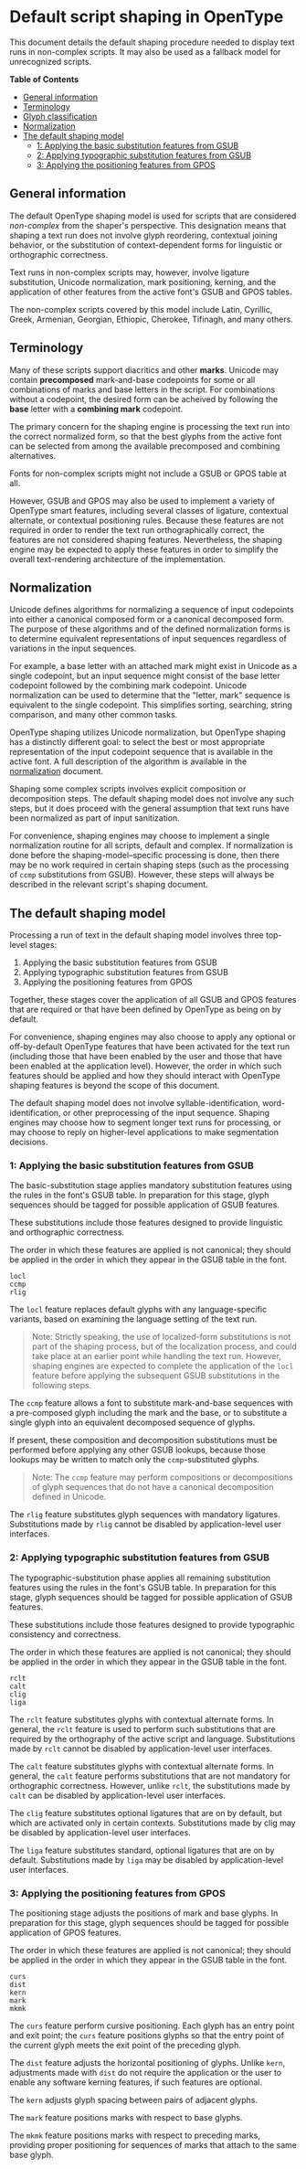 # Default script shaping in OpenType #

This document details the default shaping procedure needed to display
text runs in non-complex scripts. It may also be used as a fallback
model for unrecognized scripts.


**Table of Contents**

  - [General information](#general-information)
  - [Terminology](#terminology)
  - [Glyph classification](#glyph-classification)
  - [Normalization](#normalization)
  - [The default shaping model](#the-default-shaping-model)
      - [1: Applying the basic substitution features from GSUB](#1-applying-the-basic-substitution-features-from-gsub)
	  - [2: Applying typographic substitution features from GSUB](#2-applying-typographic-substitution-features-from-gsub)
	  - [3: Applying the positioning features from GPOS](#3-applying-the-positioning-features-from-gpos)
  
  
  
## General information ##

The default OpenType shaping model is used for scripts that are
considered _non-complex_ from the shaper's perspective. This
designation means that shaping a text run does not involve glyph
reordering, contextual joining behavior, or the substitution of
context-dependent forms for linguistic or orthographic correctness.

Text runs in non-complex scripts may, however, involve ligature
substitution, Unicode normalization, mark positioning, kerning, and
the application of other features from the active font's GSUB and GPOS
tables.

The non-complex scripts covered by this model include Latin, Cyrillic,
Greek, Armenian, Georgian, Ethiopic, Cherokee, Tifinagh, and many others.


## Terminology ##

Many of these scripts support diacritics and other **marks**. Unicode may
contain **precomposed** mark-and-base codepoints for some or all
combinations of marks and base letters in the script. For combinations
without a codepoint, the desired form can be acheived by following the
**base** letter with a **combining mark** codepoint. 

The primary concern for the shaping engine is processing the text run into
the correct normalized form, so that the best glyphs from the active
font can be selected from among the available precomposed and
combining alternatives.

Fonts for non-complex scripts might not include a GSUB or GPOS table
at all. 

However, GSUB and GPOS may also be used to implement a variety of
OpenType smart features, including several classes of ligature,
contextual alternate, or contextual positioning rules. Because these
features are not required in order to render the text run
orthographically correct, the features are not considered shaping
features. Nevertheless, the shaping engine may be expected to apply
these features in order to simplify the overall text-rendering
architecture of the implementation.

## Normalization ##

Unicode defines algorithms for normalizing a sequence of input
codepoints into either a canonical composed form or a canonical
decomposed form. The purpose of these algorithms and of the defined
normalization forms is to determine equivalent representations of input
sequences regardless of variations in the input sequences.

For example, a base letter with an attached mark might exist in
Unicode as a single codepoint, but an input sequence might consist of
the base letter codepoint followed by the combining mark
codepoint. Unicode normalization can be used to determine that the
"letter, mark" sequence is equivalent to the single codepoint. This
simplifies sorting, searching, string comparison, and many other common
tasks.

OpenType shaping utilizes Unicode normalization, but OpenType
shaping has a distinctly different goal: to select the best or most
appropriate representation of the input codepoint sequence that is
available in the active font. A full description of the algorithm is
available in the [normalization](opentype-shaping-normalization.md) document. 

Shaping some complex scripts involves explicit composition or
decomposition steps. The default shaping model does not involve any
such steps, but it does proceed with the general assumption that text
runs have been normalized as part of input sanitization. 

For convenience, shaping engines may choose to implement a single
normalization routine for all scripts, default and complex. If
normalization is done before the shaping-model–specific processing is
done, then there may be no work required in certain shaping steps
(such as the processing of `ccmp` substitutions from GSUB). However,
these steps will always be described in the relevant script's shaping
document. 


## The default shaping model ##

Processing a run of text in the default shaping model involves three
top-level stages:

1. Applying the basic substitution features from GSUB
2. Applying typographic substitution features from GSUB
3. Applying the positioning features from GPOS

Together, these stages cover the application of all GSUB and GPOS
features that are required or that have been defined by OpenType as
being on by default.

For convenience, shaping engines may also choose to apply any optional
or off-by-default OpenType features that have been activated for the
text run (including those that have been
enabled by the user and those that have been enabled at the
application level). However, the order in which such features should
be applied and how they should interact with OpenType shaping features
is beyond the scope of this document.

The default shaping model does not involve syllable-identification,
word-identification, or other preprocessing of the input
sequence. Shaping engines may choose how to segment longer text runs
for processing, or may choose to reply on higher-level applications to
make segmentation decisions.


### 1: Applying the basic substitution features from GSUB ###

The basic-substitution stage applies mandatory substitution features
using the rules in the font's GSUB table. In preparation for this
stage, glyph sequences should be tagged for possible application 
of GSUB features.

These substitutions include those features designed to provide
linguistic and orthographic correctness.

The order in which these features are applied is not canonical; they
should be applied in the order in which they appear in the GSUB table
in the font.

	locl
	ccmp
	rlig
	
The `locl` feature replaces default glyphs with any language-specific
variants, based on examining the language setting of the text run.

> Note: Strictly speaking, the use of localized-form substitutions is
> not part of the shaping process, but of the localization process,
> and could take place at an earlier point while handling the text
> run. However, shaping engines are expected to complete the
> application of the `locl` feature before applying the subsequent
> GSUB substitutions in the following steps.

The `ccmp` feature allows a font to substitute mark-and-base sequences
with a pre-composed glyph including the mark and the base, or to
substitute a single glyph into an equivalent decomposed sequence of
glyphs. 

If present, these composition and decomposition substitutions must be
performed before applying any other GSUB lookups, because
those lookups may be written to match only the `ccmp`-substituted
glyphs.

> Note: The `ccmp` feature may perform compositions or decompositions
> of glyph sequences that do not have a canonical decomposition
> defined in Unicode. 

The `rlig` feature substitutes glyph sequences with mandatory
ligatures. Substitutions made by `rlig` cannot be disabled by
application-level user interfaces.


### 2: Applying typographic substitution features from GSUB ###

The typographic-substitution phase applies all remaining substitution
features using the rules in the font's GSUB table. In preparation for
this stage, glyph sequences should be tagged for possible application 
of GSUB features.

These substitutions include those features designed to provide
typographic consistency and correctness.

The order in which these features are applied is not canonical; they
should be applied in the order in which they appear in the GSUB table
in the font.


	rclt
	calt
	clig
	liga
	

The `rclt` feature substitutes glyphs with contextual alternate
forms. In general, the `rclt` feature is used to perform such
substitutions that are required by the orthography of the active
script and language. Substitutions made by `rclt` cannot be disabled
by application-level user interfaces.

The `calt` feature substitutes glyphs with contextual alternate
forms. In general, the `calt` feature performs substitutions that are
not mandatory for orthographic correctness. However, unlike `rclt`,
the substitutions made by `calt` can be disabled by application-level
user interfaces.

The `clig` feature substitutes optional ligatures that are on by
default, but which are activated only in certain
contexts. Substitutions made by clig may be disabled by
application-level user interfaces. 

The `liga` feature substitutes standard, optional ligatures that are on
by default. Substitutions made by `liga` may be disabled by
application-level user interfaces.


### 3: Applying the positioning features from GPOS ###

The positioning stage adjusts the positions of mark and base
glyphs. In preparation for this stage, glyph sequences should be
tagged for possible application of GPOS features.

The order in which these features are applied is not canonical; they
should be applied in the order in which they appear in the GSUB table
in the font.


	curs
	dist
	kern
	mark
	mkmk

The `curs` feature perform cursive positioning. Each glyph has an
entry point and exit point; the `curs` feature positions glyphs so
that the entry point of the current glyph meets the exit point of the
preceding glyph.

The `dist` feature adjusts the horizontal positioning of
glyphs. Unlike `kern`, adjustments made with `dist` do not require the
application or the user to enable any software kerning features, if
such features are optional.

The `kern` adjusts glyph spacing between pairs of adjacent glyphs.

The `mark` feature positions marks with respect to base glyphs.

The `mkmk` feature positions marks with respect to preceding marks,
providing proper positioning for sequences of marks that attach to the
same base glyph.

<!---
collect features
override features
data create
data destroy
preprocess text
postprocess glyphs
normalization mode default
decompose
compose
setup masks
disable otl
reorder marks
zero width marks by gdef late
fallback position
--->
